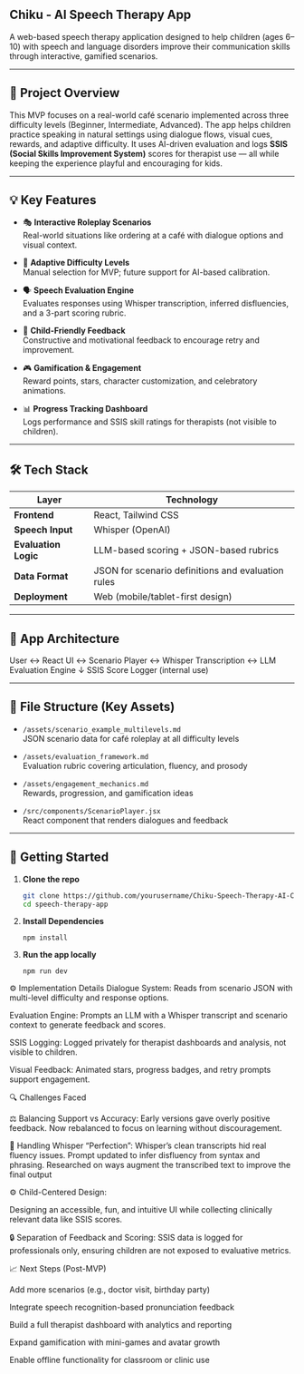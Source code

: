 ## Chiku - AI Speech Therapy App

A web-based speech therapy application designed to help children (ages 6–10) with speech and language disorders improve their communication skills through interactive, gamified scenarios.

---

## 📌 Project Overview

This MVP focuses on a real-world café scenario implemented across three difficulty levels (Beginner, Intermediate, Advanced). The app helps children practice speaking in natural settings using dialogue flows, visual cues, rewards, and adaptive difficulty. It uses AI-driven evaluation and logs **SSIS (Social Skills Improvement System)** scores for therapist use — all while keeping the experience playful and encouraging for kids.

---

## 💡 Key Features

- 🎭 **Interactive Roleplay Scenarios**  
  Real-world situations like ordering at a café with dialogue options and visual context.

- 🧠 **Adaptive Difficulty Levels**  
  Manual selection for MVP; future support for AI-based calibration.

- 🗣️ **Speech Evaluation Engine**  
  Evaluates responses using Whisper transcription, inferred disfluencies, and a 3-part scoring rubric.

- 🌟 **Child-Friendly Feedback**  
  Constructive and motivational feedback to encourage retry and improvement.

- 🎮 **Gamification & Engagement**  
  Reward points, stars, character customization, and celebratory animations.

- 📊 **Progress Tracking Dashboard**  
  Logs performance and SSIS skill ratings for therapists (not visible to children).

---

## 🛠️ Tech Stack

| Layer         | Technology           |
|---------------|----------------------|
| **Frontend**  | React, Tailwind CSS  |
| **Speech Input** | Whisper (OpenAI) |
| **Evaluation Logic** | LLM-based scoring + JSON-based rubrics |
| **Data Format** | JSON for scenario definitions and evaluation rules |
| **Deployment** | Web (mobile/tablet-first design) |

---

## 🧩 App Architecture
User ↔ React UI ↔ Scenario Player ↔ Whisper Transcription ↔ LLM Evaluation Engine
↓
SSIS Score Logger (internal use)


---

## 📁 File Structure (Key Assets)

- `/assets/scenario_example_multilevels.md`  
  JSON scenario data for café roleplay at all difficulty levels

- `/assets/evaluation_framework.md`  
  Evaluation rubric covering articulation, fluency, and prosody

- `/assets/engagement_mechanics.md`  
  Rewards, progression, and gamification ideas

- `/src/components/ScenarioPlayer.jsx`  
  React component that renders dialogues and feedback

---

## 🚀 Getting Started

1. **Clone the repo**
   ```bash
   git clone https://github.com/yourusername/Chiku-Speech-Therapy-AI-Companion.git
   cd speech-therapy-app
2. **Install Dependencies**
   ```
   npm install
3. **Run the app locally**
   ```
   npm run dev
   
⚙️ Implementation Details
Dialogue System:
Reads from scenario JSON with multi-level difficulty and response options.

Evaluation Engine:
Prompts an LLM with a Whisper transcript and scenario context to generate feedback and scores.

SSIS Logging:
Logged privately for therapist dashboards and analysis, not visible to children.

Visual Feedback:
Animated stars, progress badges, and retry prompts support engagement.

🔍 Challenges Faced

⚖️ Balancing Support vs Accuracy:
Early versions gave overly positive feedback. Now rebalanced to focus on learning without discouragement.

🧠 Handling Whisper “Perfection”:
Whisper’s clean transcripts hid real fluency issues. Prompt updated to infer disfluency from syntax and phrasing.
Researched on ways augment the transcribed text to improve the final output

⚙️ Child-Centered Design:

Designing an accessible, fun, and intuitive UI while collecting clinically relevant data like SSIS scores.

🔒 Separation of Feedback and Scoring:
SSIS data is logged for professionals only, ensuring children are not exposed to evaluative metrics.

📈 Next Steps (Post-MVP)

Add more scenarios (e.g., doctor visit, birthday party)

Integrate speech recognition-based pronunciation feedback

Build a full therapist dashboard with analytics and reporting

Expand gamification with mini-games and avatar growth

Enable offline functionality for classroom or clinic use


